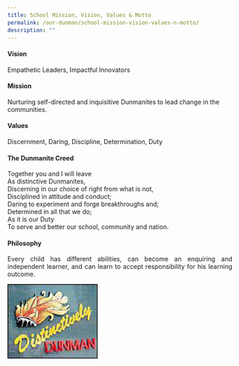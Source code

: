 ```yaml
---
title: School Mission, Vision, Values & Motto
permalink: /our-dunman/school-mission-vision-values-n-motto/
description: ""
---
```

#### Vision

Empathetic Leaders, Impactful Innovators  


#### Mission

Nurturing self-directed and inquisitive Dunmanites to lead change in the communities.

#### Values

Discernment, Daring, Discipline, Determination, Duty

#### The Dunmanite Creed

Together you and I will leave  
As distinctive Dunmanites,  
Discerning in our choice of right from what is not,  
Disciplined in attitude and conduct;  
Daring to experiment and forge breakthroughs and;  
Determined in all that we do;  
As it is our Duty  
To serve and better our school, community and nation.

#### Philosophy

<p style="text-align: justify;">Every child has different abilities, can become an enquiring and independent learner, and can learn to accept responsibility for his learning outcome.</p>

 <img src="/images/Our%20School/distinctively_dunman.jpg"
     style="width:40%">